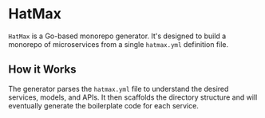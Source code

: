 # HatMax

`HatMax` is a Go-based monorepo generator. It's designed to build a monorepo of microservices from a single `hatmax.yml` definition file.

## How it Works

The generator parses the `hatmax.yml` file to understand the desired services, models, and APIs. It then scaffolds the directory structure and will eventually generate the boilerplate code for each service.

